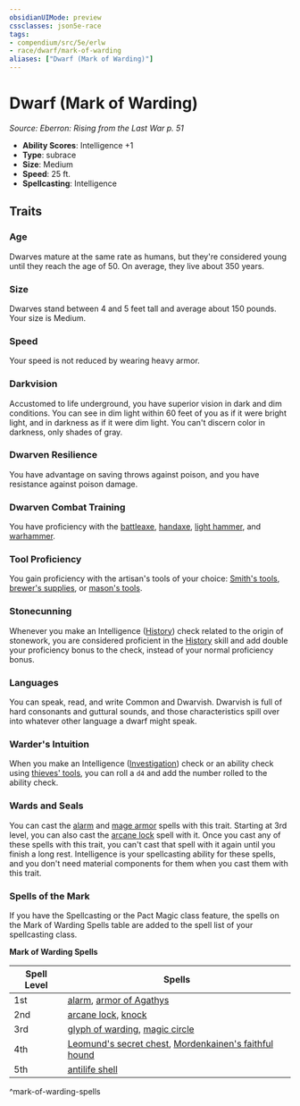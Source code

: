 ```yaml
---
obsidianUIMode: preview
cssclasses: json5e-race
tags:
- compendium/src/5e/erlw
- race/dwarf/mark-of-warding
aliases: ["Dwarf (Mark of Warding)"]
---
```

# Dwarf (Mark of Warding)
*Source: Eberron: Rising from the Last War p. 51*  

- **Ability Scores**: Intelligence +1
- **Type**: subrace
- **Size**: Medium
- **Speed**: 25 ft.
- **Spellcasting**: Intelligence

## Traits

### Age

Dwarves mature at the same rate as humans, but they're considered young until they reach the age of 50. On average, they live about 350 years.

### Size

Dwarves stand between 4 and 5 feet tall and average about 150 pounds. Your size is Medium.

### Speed

Your speed is not reduced by wearing heavy armor.

### Darkvision

Accustomed to life underground, you have superior vision in dark and dim conditions. You can see in dim light within 60 feet of you as if it were bright light, and in darkness as if it were dim light. You can't discern color in darkness, only shades of gray.

### Dwarven Resilience

You have advantage on saving throws against poison, and you have resistance against poison damage.

### Dwarven Combat Training

You have proficiency with the [battleaxe](compendium/items/battleaxe.md), [handaxe](compendium/items/handaxe.md), [light hammer](compendium/items/light-hammer.md), and [warhammer](compendium/items/warhammer.md).

### Tool Proficiency

You gain proficiency with the artisan's tools of your choice: [Smith's tools](compendium/items/smiths-tools.md), [brewer's supplies](compendium/items/brewers-supplies.md), or [mason's tools](compendium/items/masons-tools.md).

### Stonecunning

Whenever you make an Intelligence ([History](rules/skills.md#History)) check related to the origin of stonework, you are considered proficient in the [History](rules/skills.md#History) skill and add double your proficiency bonus to the check, instead of your normal proficiency bonus.

### Languages

You can speak, read, and write Common and Dwarvish. Dwarvish is full of hard consonants and guttural sounds, and those characteristics spill over into whatever other language a dwarf might speak.

### Warder's Intuition

When you make an Intelligence ([Investigation](rules/skills.md#Investigation)) check or an ability check using [thieves' tools](compendium/items/thieves-tools.md), you can roll a `d4` and add the number rolled to the ability check.

### Wards and Seals

You can cast the [alarm](compendium/spells/alarm.md) and [mage armor](compendium/spells/mage-armor.md) spells with this trait. Starting at 3rd level, you can also cast the [arcane lock](compendium/spells/arcane-lock.md) spell with it. Once you cast any of these spells with this trait, you can't cast that spell with it again until you finish a long rest. Intelligence is your spellcasting ability for these spells, and you don't need material components for them when you cast them with this trait.

### Spells of the Mark

If you have the Spellcasting or the Pact Magic class feature, the spells on the Mark of Warding Spells table are added to the spell list of your spellcasting class.

**Mark of Warding Spells**

| Spell Level | Spells |
|-------------|--------|
| 1st | [alarm](compendium/spells/alarm.md), [armor of Agathys](compendium/spells/armor-of-agathys.md) |
| 2nd | [arcane lock](compendium/spells/arcane-lock.md), [knock](compendium/spells/knock.md) |
| 3rd | [glyph of warding](compendium/spells/glyph-of-warding.md), [magic circle](compendium/spells/magic-circle.md) |
| 4th | [Leomund's secret chest](compendium/spells/leomunds-secret-chest.md), [Mordenkainen's faithful hound](compendium/spells/mordenkainens-faithful-hound.md) |
| 5th | [antilife shell](compendium/spells/antilife-shell.md) |
^mark-of-warding-spells